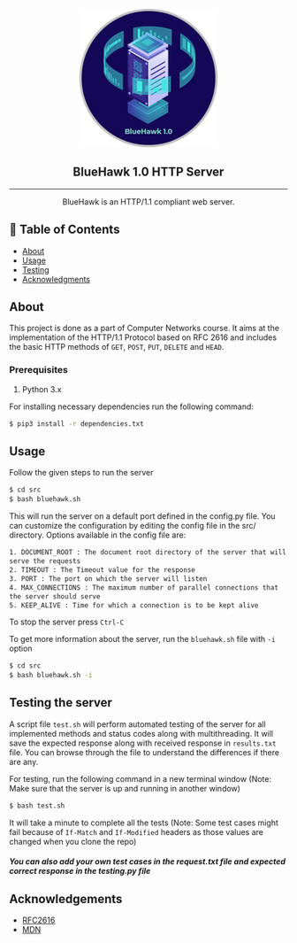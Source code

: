 <p align="center">
 <img width=250px height=250px src="resources/logos/BlueHawk logo.png" alt="Server logo"></a>
</p>

<h2 align="center">BlueHawk 1.0 HTTP Server</h3>

---

<p align="center"> BlueHawk is an HTTP/1.1 compliant web server.
    <br> 
</p>

## 📝 Table of Contents

- [About](#about)
- [Usage](#usage)
- [Testing](#testing)
- [Acknowledgments](#acknowledgements)

## About <a name = "about"></a>

This project is done as a part of Computer Networks course. It aims at the implementation of the HTTP/1.1 Protocol based on RFC 2616 and includes the basic HTTP methods of `GET`, `POST`, `PUT`, `DELETE` and `HEAD`.

### Prerequisites

1. Python 3.x

For installing necessary dependencies run the following command:

```sh
$ pip3 install -r dependencies.txt
```

## Usage <a name = "usage"></a>

Follow the given steps to run the server

```sh
$ cd src
$ bash bluehawk.sh
```

This will run the server on a default port defined in the config.py file. You can customize the configuration by editing the config file in the src/ directory. Options available in the config file are:

```
1. DOCUMENT_ROOT : The document root directory of the server that will serve the requests
2. TIMEOUT : The Timeout value for the response
3. PORT : The port on which the server will listen
4. MAX_CONNECTIONS : The maximum number of parallel connections that the server should serve
5. KEEP_ALIVE : Time for which a connection is to be kept alive
```

To stop the server press `Ctrl-C`

To get more information about the server, run the `bluehawk.sh` file with `-i` option

```sh
$ cd src
$ bash bluehawk.sh -i
```

## Testing the server <a name = "testing"></a>

A script file `test.sh` will perform automated testing of the server for all implemented methods and status codes along with multithreading.
It will save the expected response along with received response in `results.txt` file. You can browse through the file to understand the differences if there are any.

For testing, run the following command in a new terminal window (Note: Make sure that the server is up and running in another window)

```sh
$ bash test.sh
```

It will take a minute to complete all the tests
(Note: Some test cases might fail because of `If-Match` and `If-Modified` headers as those values are changed when you clone the repo)

##### You can also add your own test cases in the request.txt file and expected correct response in the testing.py file

## Acknowledgements <a name = "acknowledgements"></a>

- [RFC2616](https://datatracker.ietf.org/doc/html/rfc2616)
- [MDN](https://developer.mozilla.org/en-US/docs/Web/HTTP)
